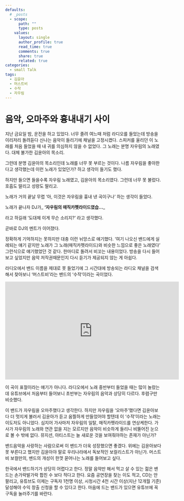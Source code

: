 ```yaml
---
defaults:
  # _posts
  - scope:
      path: ""
      type: posts
    values:
      layout: single
      author_profile: true
      read_time: true
      comments: true
      share: true
      related: true
categories:
  - small Talk
tags:
  - 김윤아
  - 머스트비
  - 수작
  - 자우림
---
```


# 음악, 오마주와 흉내내기 사이  
지난 금요일 밤, 운전을 하고 있었다. 너무 졸려 여느때 처럼 라디오를 들었는데 방송을 이리저리 돌려듣다 신나는 음악이 들리기에 채널을 고정시켰다. 스피커를 울리던 이 노래를 처음 들었을 때 내 귀를 의심하지 않을 수 없었다. 그 노래는 분명 자우림의 노래였다. 대체 불가한 김윤아의 목소리.

그런데 분명 김윤아의 목소리인데 노래를 너무 못 부르는 것이다. 나름 자우림을 좋아한다고 생각했는데 이런 노래가 있었던가? 하고 생각이 들기도 했다.

하지만 들으면 들을수록 자우림 노래였고, 김윤아의 목소리였다. 그런데 너무 못 불렀다. 호흡도 딸리고 성량도 딸리고.

노래가 거의 끝날 무렵 &#8216;아, 이것은 자우림을 흉내 낸 곡이구나&#8217; 하는 생각이 들었다.

노래가 끝나자 DJ가_ **&#8216;자우림의 매직카펫라이드였습&#8230;**_

라고 하길래 &#8216;도대체 이게 무슨 소리지?&#8217; 라고 생각했다.

곧바로 DJ의 멘트가 이어졌다.

정확하게 기억하지는 못하지만 대충 이런 뉘앙스로 얘기했다. &#8216;여기 나오신 밴드에게 실례되는 얘기 같지만 노래가 그 노래(매직카펫라이드)와 비슷한 느낌으로 좋은 노래였다&#8217; 그런식으로 얘기했었던 것 같다. 한마디로 돌려서 비꼬는 내용이었다. 방송을 다시 들어보고 싶었지만 음악 저작권때문인지 다시 듣기가 제공되지 않는 게 아쉽다.

라디오에서 밴드 이름을 제대로 못 들었기에 그 시간대에 방송되는 라디오 채널을 검색해서 찾아보니 &#8216;머스트비&#8217;라는 밴드의 &#8216;수작&#8217;이라는 곡이었다.

<iframe width="560" height="315" src="https://www.youtube.com/embed/BOzyLm_KYFY" frameborder="0" allow="accelerometer; autoplay; encrypted-media; gyroscope; picture-in-picture" allowfullscreen></iframe>

이 곡이 표절이라는 얘기가 아니다. 라디오에서 노래 중반부터 들었을 때는 많이 놀랐는데 유튜브에서 처음부터 들어보니 초반부는 자우림의 음악과 상당히 다르다. 후렴구만 비슷했다.

이 밴드가 자우림을 오마주했다고 생각한다. 하지만 자우림을 &#8216;오마주&#8217;했다면 김윤아보다 더 멋지게 불러서 김윤아가 듣고 움찔하게 만들었어야 할텐데 이 &#8216;수작&#8217;이라는 노래는 이도저도 아니었다. 심지어 가사마저 자우림의 일탈, 매직카펫라이드를 연상케한다. 가사가 자우림의 노래와 연관 없을 지는 모르지만 음악이 비슷하게 들리니 비뚤어진 눈으로 볼 수 밖에 없다. 뮤지션, 아티스트는 늘 새로운 것을 보여줘야하는 존재가 아닌가?

밴드음악을 사랑하는 사람으로써 이 밴드가 더욱 성장했으면 좋겠다. 위에는 김윤아보다 못 부른다고 했지만 김윤아야 말로 우리나라에서 독보적인 보컬리스트가 아닌가. 머스트비 보컬만의, 밴드의 개성이 한껏 묻어나는 노래를 들어보고 싶다.

한국에서 밴드하기가 상당히 어렵다고 한다. 정말 음악만 해서 먹고 살 수 있는 젊은 밴드는 손가락발가락 합친 수 보다 적다고 한다. 요즘 공연장을 찾는 이도 적고, CD는 안팔리고, 유튜브도 이제는 구독자 1천명 이상, 시청시간 4천 시간 이상(지난 12개월 기준) 달성해야 수익 창출 신청을 할 수 있다고 한다. 마음에 드는 밴드가 있으면 유튜브에 꼭 구독을 눌러주기를 바란다.